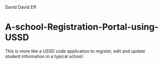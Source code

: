 David David Eff
# A-school-Registration-Portal-using-USSD
This is more like a USSD code application to register, edit and update student information in a typical school.
